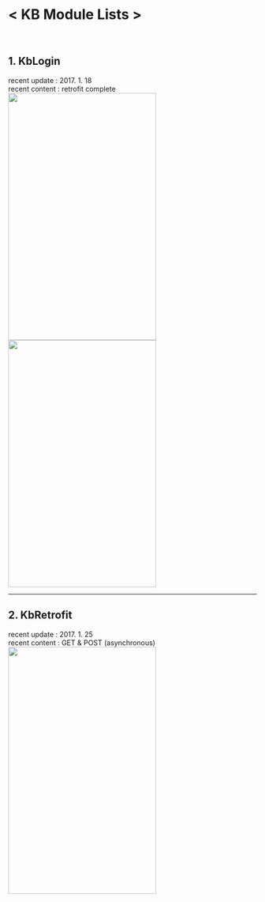 <b><h1>< KB Module Lists  ></h1></b> 
<br/>

<h2> 1. KbLogin </h2>
   <t>recent update : 2017. 1. 18 <br/>
   <t>recent content : retrofit complete <br/>

<img src="https://github.com/uareuni/Android_MyModules/blob/master/KbLogin/login.png" border="0" width=300px height=500px>
<img src="https://github.com/uareuni/Android_MyModules/blob/master/KbLogin/signup.png" border="0" width=300px height=500px>

<hr />

<h2> 2. KbRetrofit </h2>
recent update : 2017. 1. 25 <br/>
recent content : GET & POST (asynchronous)<br/>

<img src="https://github.com/uareuni/Android_MyModules/blob/master/KbRetrofit/KbRetrofit.png" border="0" width=300px height=500px>


